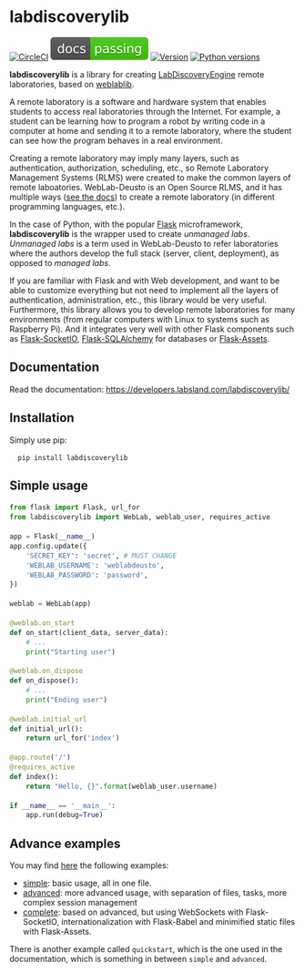 # labdiscoverylib

[![CircleCI](https://circleci.com/gh/labsland/labdiscoverylib.svg?style=svg)](https://circleci.com/gh/labsland/labdiscoverylib)
[![documentation](https://raw.githubusercontent.com/labsland/labdiscoverylib/main/docs/source/_static/docs.svg)](https://developers.labsland.com/labdiscoverylib/)
[![Version](https://img.shields.io/pypi/v/labdiscoverylib.svg)](https://pypi.python.org/pypi/labdiscoverylib/)
[![Python versions](https://img.shields.io/pypi/pyversions/labdiscoverylib.svg)](https://pypi.python.org/pypi/labdiscoverylib/)

**labdiscoverylib** is a library for creating [LabDiscoveryEngine](https://github.com/labsland/labdiscoveryengine/) remote laboratories, based on [weblablib](https://developers.labsland.com/weblablib).

A remote laboratory is a software and hardware system that enables students to access real laboratories through the Internet.
For example, a student can be learning how to program a robot by writing code in a computer at home and sending it to a remote laboratory, where the student can see how the program behaves in a real environment.

Creating a remote laboratory may imply many layers, such as authentication, authorization, scheduling, etc., so Remote Laboratory Management Systems (RLMS) were created to make the common layers of remote laboatories.
WebLab-Deusto is an Open Source RLMS, and it has multiple ways ([see the docs](https://weblabdeusto.readthedocs.org)) to create a remote laboratory (in different programming languages, etc.).

In the case of Python, with the popular [Flask](http://flask.pocoo.org) microframework, **labdiscoverylib** is the wrapper used to create *unmanaged labs*.
*Unmanaged labs* is a term used in WebLab-Deusto to refer laboratories where the authors develop the full stack (server, client, deployment), as opposed to *managed labs*.

If you are familiar with Flask and with Web development, and want to be able to customize everything but not need to implement all the layers of authentication, administration, etc., this library would be very useful. Furthermore, this library allows you to develop remote laboratories for many environments (from regular computers with Linux to systems such as Raspberry Pi). And it integrates very well with other Flask components such as [Flask-SocketIO](https://flask-socketio.readthedocs.io/), [Flask-SQLAlchemy](http://flask-sqlalchemy.pocoo.org/) for databases or [Flask-Assets](https://flask-assets.readthedocs.io/).

## Documentation

Read the documentation: https://developers.labsland.com/labdiscoverylib/

## Installation

Simply use pip:
```
  pip install labdiscoverylib
```

## Simple usage

```python
from flask import Flask, url_for
from labdiscoverylib import WebLab, weblab_user, requires_active

app = Flask(__name__)
app.config.update({
    'SECRET_KEY': 'secret', # MUST CHANGE
    'WEBLAB_USERNAME': 'weblabdeusto',
    'WEBLAB_PASSWORD': 'password',
})

weblab = WebLab(app)

@weblab.on_start
def on_start(client_data, server_data):
    # ...
    print("Starting user")

@weblab.on_dispose
def on_dispose():
    # ...
    print("Ending user")

@weblab.initial_url
def initial_url():
    return url_for('index')

@app.route('/')
@requires_active
def index():
    return "Hello, {}".format(weblab_user.username)

if __name__ == '__main__':
    app.run(debug=True)
```

## Advance examples

You may find [here](https://github.com/labsland/labdiscoverylib/tree/master/examples) the following examples:
 * [simple](https://github.com/labsland/labdiscoverylib/tree/master/examples/simple): basic usage, all in one file.
 * [advanced](https://github.com/labsland/labdiscoverylib/tree/master/examples/advanced): more advanced usage, with separation of files, tasks, more complex session management
 * [complete](https://github.com/labsland/labdiscoverylib/tree/master/examples/complete): based on advanced, but using WebSockets with Flask-SocketIO, internationalization with Flask-Babel and minimified static files with Flask-Assets.

There is another example called ``quickstart``, which is the one used in the documentation, which is something in between ``simple`` and ``advanced``.
